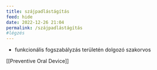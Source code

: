 ```yaml
---
title: szájpadlástágítás
feed: hide
date: 2022-12-26 21:04
permalink: /szájpadlástágítás
#légzés
---
```


- funkcionális fogszabályzás területén dolgozó szakorvos

[[Preventive Oral Device]]